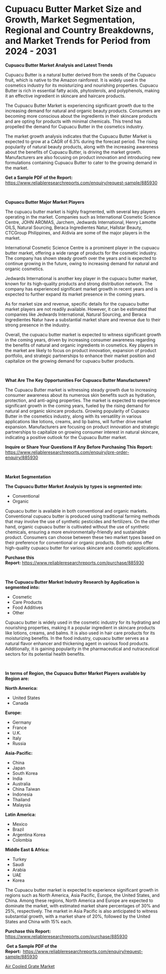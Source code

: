 <p><h1>Cupuacu Butter Market Size and Growth, Market Segmentation, Regional and Country Breakdowns, and Market Trends for Period from 2024 -  2031</h1></p><p><strong>Cupuacu Butter Market Analysis and Latest Trends</strong></p>
<p><p>Cupuacu Butter is a natural butter derived from the seeds of the Cupuacu fruit, which is native to the Amazon rainforest. It is widely used in the cosmetics industry for its moisturizing and nourishing properties. Cupuacu Butter is rich in essential fatty acids, phytosterols, and polyphenols, making it an effective ingredient in skincare and haircare products.</p><p>The Cupuacu Butter Market is experiencing significant growth due to the increasing demand for natural and organic beauty products. Consumers are becoming more conscious about the ingredients in their skincare products and are opting for products with minimal chemicals. This trend has propelled the demand for Cupuacu Butter in the cosmetics industry.</p><p>The market growth analysis indicates that the Cupuacu Butter Market is expected to grow at a CAGR of 6.3% during the forecast period. The rising popularity of natural beauty products, along with the increasing awareness about the benefits of Cupuacu Butter, is driving the market growth. Manufacturers are also focusing on product innovation and introducing new formulations containing Cupuacu Butter to cater to the growing demand in the market.</p></p>
<p><strong>Get a Sample PDF of the Report:&nbsp;</strong> <a href="https://www.reliableresearchreports.com/enquiry/request-sample/885930">https://www.reliableresearchreports.com/enquiry/request-sample/885930</a></p>
<p>&nbsp;</p>
<p><strong>Cupuacu Butter Major Market Players</strong></p>
<p><p>The cupuacu butter market is highly fragmented, with several key players operating in the market. Companies such as International Cosmetic Science Centre, JOHN AROMAS, Jarchem, Jedwards International, Henry Lamotte OILS, Natural Sourcing, Beraca Ingredientes Natur, Hallstar Beauty, CTCGroup Philippines, and Aldivia are some of the major players in the market.</p><p>International Cosmetic Science Centre is a prominent player in the cupuacu butter market, offering a wide range of products for the cosmetic industry. The company has shown steady growth over the years and is expected to continue growing in the future, owing to increasing demand for natural and organic cosmetics.</p><p>Jedwards International is another key player in the cupuacu butter market, known for its high-quality products and strong distribution network. The company has experienced significant market growth in recent years and is expected to further expand its market presence in the coming years.</p><p>As for market size and revenue, specific details for the cupuacu butter market players are not readily available. However, it can be estimated that companies like Jedwards International, Natural Sourcing, and Beraca Ingredientes Natur have a substantial market share and revenue due to their strong presence in the industry.</p><p>Overall, the cupuacu butter market is expected to witness significant growth in the coming years, driven by increasing consumer awareness regarding the benefits of natural and organic ingredients in cosmetics. Key players in the market are likely to focus on product innovation, expansion of product portfolio, and strategic partnerships to enhance their market position and capitalize on the growing demand for cupuacu butter products.</p></p>
<p>&nbsp;</p>
<p><strong>What Are The Key Opportunities For Cupuacu Butter Manufacturers?</strong></p>
<p><p>The Cupuacu Butter market is witnessing steady growth due to increasing consumer awareness about its numerous skin benefits such as hydration, protection, and anti-aging properties. The market is expected to experience significant growth in the coming years, fueled by the rising demand for natural and organic skincare products. Growing popularity of Cupuacu Butter in the cosmetics industry, along with its versatility in various applications like lotions, creams, and lip balms, will further drive market expansion. Manufacturers are focusing on product innovation and strategic partnerships to capitalize on growing consumer interest in natural skincare, indicating a positive outlook for the Cupuacu Butter market.</p></p>
<p><strong>Inquire or Share Your Questions If Any Before Purchasing This Report:</strong> <a href="https://www.reliableresearchreports.com/enquiry/pre-order-enquiry/885930">https://www.reliableresearchreports.com/enquiry/pre-order-enquiry/885930</a></p>
<p>&nbsp;</p>
<p><strong>Market Segmentation</strong></p>
<p><strong>The Cupuacu Butter Market Analysis by types is segmented into:</strong></p>
<p><ul><li>Conventional</li><li>Organic</li></ul></p>
<p><p>Cupuacu butter is available in both conventional and organic markets. Conventional cupuacu butter is produced using traditional farming methods that may involve the use of synthetic pesticides and fertilizers. On the other hand, organic cupuacu butter is cultivated without the use of synthetic chemicals, ensuring a more environmentally-friendly and sustainable product. Consumers can choose between these two market types based on their preference for conventional or organic products. Both options offer high-quality cupuacu butter for various skincare and cosmetic applications.</p></p>
<p><strong>Purchase this Report:&nbsp;</strong><a href="https://www.reliableresearchreports.com/purchase/885930">https://www.reliableresearchreports.com/purchase/885930</a></p>
<p>&nbsp;</p>
<p><strong>The Cupuacu Butter Market Industry Research by Application is segmented into:</strong></p>
<p><ul><li>Cosmetic</li><li>Care Products</li><li>Food Additives</li><li>Other</li></ul></p>
<p><p>Cupuacu butter is widely used in the cosmetic industry for its hydrating and nourishing properties, making it a popular ingredient in skincare products like lotions, creams, and balms. It is also used in hair care products for its moisturizing benefits. In the food industry, cupuacu butter serves as a natural flavor enhancer and thickening agent in various food products. Additionally, it is gaining popularity in the pharmaceutical and nutraceutical sectors for its potential health benefits.</p></p>
<p>&nbsp;</p>
<p><strong>In terms of Region, the Cupuacu Butter Market Players available by Region are:</strong></p>
<p>
    <p> <strong> North America: </strong>
        <ul>
            <li>United States</li>
            <li>Canada</li>
        </ul>
        </p> 
    <p> <strong> Europe: </strong>
        <ul>
            <li>Germany</li>
            <li>France</li>
            <li>U.K.</li>
            <li>Italy</li>
            <li>Russia</li>
        </ul>
        </p> 
    <p> <strong> Asia-Pacific: </strong>
        <ul>
            <li>China</li>
            <li>Japan</li>
            <li>South Korea</li>
            <li>India</li>
            <li>Australia</li>
            <li>China Taiwan</li>
            <li>Indonesia</li>
            <li>Thailand</li>
            <li>Malaysia</li>
        </ul>
        </p> 
    <p> <strong> Latin America: </strong>
        <ul>
            <li>Mexico</li>
            <li>Brazil</li>
            <li>Argentina Korea</li>
            <li>Colombia</li>
        </ul>
        </p> 
    <p> <strong> Middle East & Africa: </strong>
        <ul>
            <li>Turkey</li>
            <li>Saudi</li>
            <li>Arabia</li>
            <li>UAE</li>
            <li>Korea</li>
        </ul>
    </p>
    </p>
<p><p>The Cupuacu butter market is expected to experience significant growth in regions such as North America, Asia Pacific, Europe, the United States, and China. Among these regions, North America and Europe are expected to dominate the market, with estimated market share percentages of 30% and 25%, respectively. The market in Asia Pacific is also anticipated to witness substantial growth, with a market share of 20%, followed by the United States and China with 15% each.</p></p>
<p><strong>Purchase this Report: </strong><a href="https://www.reliableresearchreports.com/purchase/885930">https://www.reliableresearchreports.com/purchase/885930</a></p>
<p>&nbsp;<strong>Get a Sample PDF of the Report:&nbsp;&nbsp;</strong><a href="https://www.reliableresearchreports.com/enquiry/request-sample/885930">https://www.reliableresearchreports.com/enquiry/request-sample/885930</a></p>
<p><strong></strong></p>
<p><p><a href="https://military-diascia-e68.notion.site/Air-Cooled-Grate-Market-Size-and-Examines-its-Market-Scope-with-a-Primary-Focus-on-Growth-Opportun-97acdacf35d94d8c9cf2e406d8f23cb8">Air Cooled Grate Market</a></p></p>
